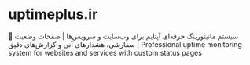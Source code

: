 # uptimeplus.ir
🚀 سیستم مانیتورینگ حرفه‌ای آپتایم برای وب‌سایت و سرویس‌ها | صفحات وضعیت سفارشی، هشدارهای آنی و گزارش‌های دقیق | Professional uptime monitoring system for websites and services with custom status pages
